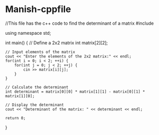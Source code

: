 # Manish-cppfile
//This file has the c++ code to find the determinant of a matrix
#include<iostream>

using namespace std;

int main() {
    // Define a 2x2 matrix
    int matrix[2][2];

    // Input elements of the matrix
    cout << "Enter the elements of the 2x2 matrix:" << endl;
    for(int i = 0; i < 2; ++i) {
        for(int j = 0; j < 2; ++j) {
            cin >> matrix[i][j];
        }
    }

    // Calculate the determinant
    int determinant = matrix[0][0] * matrix[1][1] - matrix[0][1] * matrix[1][0];

    // Display the determinant
    cout << "Determinant of the matrix: " << determinant << endl;

    return 0;
}


